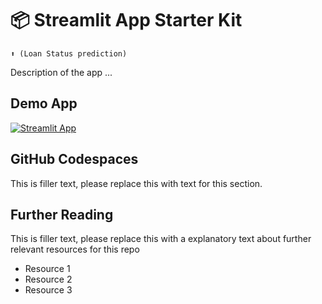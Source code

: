   # 📦 Streamlit App Starter Kit 
```
⬆️ (Loan Status prediction)
```

Description of the app ...

## Demo App

[![Streamlit App](https://static.streamlit.io/badges/streamlit_badge_black_white.svg)](https://utsmodel.streamlit.app/)

## GitHub Codespaces



This is filler text, please replace this with text for this section.

## Further Reading

This is filler text, please replace this with a explanatory text about further relevant resources for this repo
- Resource 1
- Resource 2
- Resource 3
